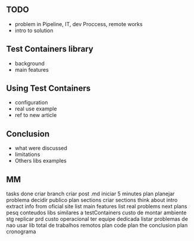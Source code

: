 ## TODO


- problem in Pipeline, IT, dev Proccess, remote works
- intro to solution

## Test Containers library
- background
- main features

## Using Test Containers
- configuration
- real use example
- ref to new article 

## Conclusion
- what were discussed
- limitations 
- Others libs examples


## MM
tasks
    done
        criar branch
        criar post .md
        iniciar 5 minutes
        plan
            planejar problema
            decidir publico
            plan sections
    criar sections
    think about intro
    extract info from oficial site 
    list main features
    list real problems
    next plans
        pesq conteudos
            libs similares a testContainers
            custo de montar ambiente stg
                replicar prd
            custo operacional
                ter equipe dedicada
            listar problemas de nao usar lib
            total de trabalhos remotos 
        plan code
        plan the conclusion
        plan cronograma
